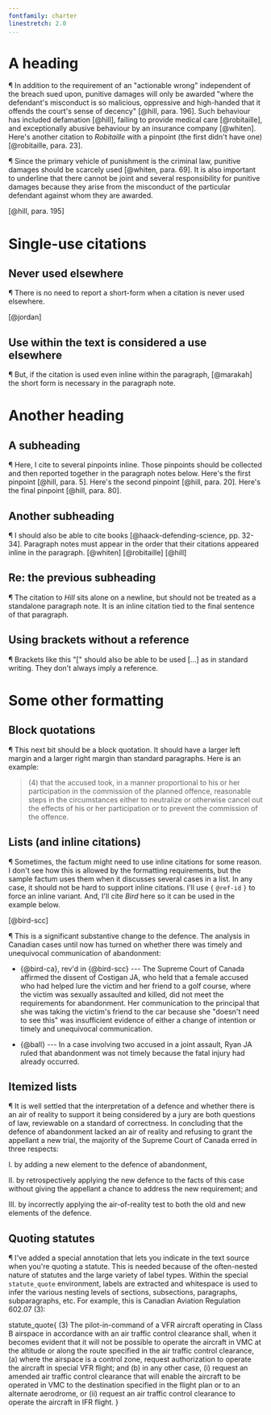 ```yaml
---
fontfamily: charter
linestretch: 2.0
...
```


# A heading

¶ In addition to the requirement of an "actionable wrong" independent
of the breach sued upon, punitive damages will only be awarded "where
the defendant's misconduct is so malicious, oppressive and high-handed
that it offends the court's sense of decency" [@hill, para. 196]. Such
behaviour has included defamation [@hill], failing to provide medical
care [@robitaille], and exceptionally abusive behaviour by an
insurance company [@whiten]. Here's another citation to _Robitaille_
with a pinpoint (the first didn't have one) [@robitaille, para. 23].

¶ Since the primary vehicle of punishment is the criminal law,
punitive damages should be scarcely used [@whiten, para. 69]. It is
also important to underline that there cannot be joint and several
responsibility for punitive damages because they arise from the
misconduct of the particular defendant against whom they are awarded.

[@hill, para. 195]

# Single-use citations

## Never used elsewhere

¶ There is no need to report a short-form when a citation is never used
elsewhere.

[@jordan]

## Use within the text is considered a use elsewhere

¶ But, if the citation is used even inline within the paragraph, [@marakah] the
short form is necessary in the paragraph note.

# Another heading

## A subheading

¶ Here, I cite to several pinpoints inline. Those pinpoints should be
collected and then reported together in the paragraph notes
below. Here's the first pinpoint [@hill, para. 5]. Here's the second
pinpoint [@hill, para. 20]. Here's the final pinpoint [@hill,
para. 80].

## Another subheading

¶ I should also be able to cite books [@haack-defending-science,
pp. 32-34]. Paragraph notes must appear in the order that their
citations appeared inline in the paragraph. [@whiten] [@robitaille]
[@hill]

## Re: the previous subheading

¶ The citation to _Hill_ sits alone on a newline, but should not be
treated as a standalone paragraph note. It is an inline citation tied
to the final sentence of that paragraph.

## Using brackets without a reference

¶ Brackets like this "[" should also be able to be used [...] as in
standard writing. They don't always imply a reference.

# Some other formatting

## Block quotations

¶ This next bit should be a block quotation. It should have a larger
left margin and a larger right margin than standard paragraphs. Here
is an example:

> (4) that the accused took, in a manner proportional to his or her
participation in the commission of the planned offence, reasonable steps
in the circumstances either to neutralize or otherwise cancel out the effects
of his or her participation or to prevent the commission of the offence.

## Lists (and inline citations)

¶ Sometimes, the factum might need to use inline citations for some
reason. I don't see how this is allowed by the formatting
requirements, but the sample factum uses them when it discusses
several cases in a list. In any case, it should not be hard to support
inline citations. I'll use `{` `@ref-id` `}` to force an inline
variant. And, I'll cite _Bird_ here so it can be used in the example below.

[@bird-scc]

¶ This is a significant substantive change to the defence. The
analysis in Canadian cases until now has turned on whether there was
timely and unequivocal communication of abandonment:

* {@bird-ca}, rev'd in {@bird-scc} --- The
Supreme Court of Canada affirmed the dissent of Costigan JA, who held
that a female accused who had helped lure the victim and her friend to
a golf course, where the victim was sexually assaulted and killed, did
not meet the requirements for abandonment. Her communication to the
principal that she was taking the victim's friend to the car because
she "doesn't need to see this" was insufficient evidence of either a
change of intention or timely and unequivocal communication.

* {@ball} --- In a case involving two accused in a
joint assault, Ryan JA ruled that abandonment was not timely because
the fatal injury had already occurred.

## Itemized lists

¶ It is well settled that the interpretation of a defence and whether
there is an air of reality to support it being considered by a jury
are both questions of law, reviewable on a standard of correctness. In
concluding that the defence of abandonment lacked an air of reality
and refusing to grant the appellant a new trial, the majority of the
Supreme Court of Canada erred in three respects:

I.  by adding a new element to the defence of abandonment,

II.  by retrospectively applying the new defence to the facts of this
case without giving the appellant a chance to address the new
requirement; and

III.  by incorrectly applying the air-of-reality test to both the old
and new elements of the defence.

## Quoting statutes

¶ I've added a special annotation that lets you indicate in the text
source when you're quoting a statute. This is needed because of the
often-nested nature of statutes and the large variety of label
types. Within the special `statute_quote` environment, labels are
extracted and whitespace is used to infer the various nesting levels
of sections, subsections, paragraphs, subparagraphs, etc. For example,
this is Canadian Aviation Regulation 602.07 (3):

statute_quote{
(3)  The pilot-in-command of a VFR aircraft operating in Class B
     airspace in accordance with an air traffic control clearance
     shall, when it becomes evident that it will not be possible to
     operate the aircraft in VMC at the altitude or along the route
     specified in the air traffic control clearance,
     (a)  where the airspace is a control zone, request authorization
	      to operate the aircraft in special VFR flight; and
     (b)  in any other case,
          (i)  request an amended air traffic control clearance that
		       will enable the aircraft to be operated in VMC to the
		       destination specified in the flight plan or to an
		       alternate aerodrome, or
          (ii)  request an air traffic control clearance to operate
			    the aircraft in IFR flight.
}

